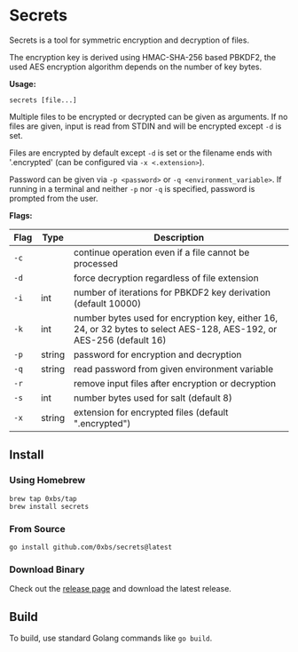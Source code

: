 # Secrets

Secrets is a tool for symmetric encryption and decryption of files.

The encryption key is derived using HMAC-SHA-256 based PBKDF2, the used AES encryption algorithm depends on the number 
of key bytes.

**Usage:**
```shell
secrets [file...]
```

Multiple files to be encrypted or decrypted can be given as arguments.
If no files are given, input is read from STDIN and will be encrypted
except `-d` is set.

Files are encrypted by default except `-d` is set or the filename ends
with '.encrypted' (can be configured via `-x <.extension>`).

Password can be given via `-p <password>` or `-q <environment_variable>`.
If running in a terminal and neither `-p` nor `-q` is specified, password
is prompted from the user.

**Flags:**

| Flag | Type   | Description                                                                                                          |
|------|--------|----------------------------------------------------------------------------------------------------------------------|
| `-c` |        | continue operation even if a file cannot be processed                                                                |
| `-d` |        | force decryption regardless of file extension                                                                        |
| `-i` | int    | number of iterations for PBKDF2 key derivation (default 10000)                                                       |
| `-k` | int    | number bytes used for encryption key, either 16, 24, or 32 bytes to select AES-128, AES-192, or AES-256 (default 16) |
| `-p` | string | password for encryption and decryption                                                                               |
| `-q` | string | read password from given environment variable                                                                        |
| `-r` |        | remove input files after encryption or decryption                                                                    |
| `-s` | int    | number bytes used for salt (default 8)                                                                               |
| `-x` | string | extension for encrypted files (default ".encrypted")                                                                 |

## Install

### Using Homebrew
```shell
brew tap 0xbs/tap
brew install secrets
```

### From Source
```shell
go install github.com/0xbs/secrets@latest
```

### Download Binary
Check out the [release page](https://github.com/0xbs/secrets/releases) and download the latest release.

## Build

To build, use standard Golang commands like `go build`.
